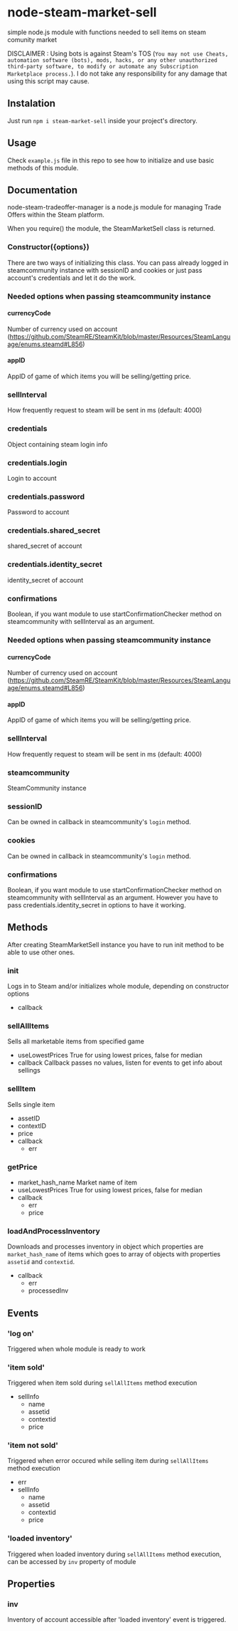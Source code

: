 # node-steam-market-sell
simple node.js module with functions needed to sell items on steam comunity market

DISCLAIMER : Using bots is against Steam's TOS (```You may not use Cheats, automation software (bots), mods, hacks, or any other unauthorized third-party software, to modify or automate any Subscription Marketplace process.```). I do not take any responsibility for any damage that using this script may cause.

## Instalation
Just run ```npm i steam-market-sell``` inside your project's directory.

## Usage
Check ```example.js``` file in this repo to see how to initialize and use basic methods of this module.

## Documentation
node-steam-tradeoffer-manager is a node.js module for managing Trade Offers within the Steam platform.

When you require() the module, the SteamMarketSell class is returned.

### Constructor({options})
There are two ways of initializing this class. You can pass already logged in steamcommunity instance with sessionID and cookies  or just pass account's credentials and let it do the work.


### Needed options when passing steamcommunity instance

#### currencyCode
Number of currency used on account (https://github.com/SteamRE/SteamKit/blob/master/Resources/SteamLanguage/enums.steamd#L856)
#### appID
AppID of game of which items you will be selling/getting price.
### sellInterval
How frequently request to steam will be sent in ms (default: 4000)
### credentials
Object containing steam login info
### credentials.login
Login to account
### credentials.password
Password to account
### credentials.shared_secret
shared_secret of account
### credentials.identity_secret
identity_secret of account
### confirmations
Boolean, if you want module to use startConfirmationChecker method on steamcommunity with sellInterval as an argument.

### Needed options when passing steamcommunity instance

#### currencyCode
Number of currency used on account (https://github.com/SteamRE/SteamKit/blob/master/Resources/SteamLanguage/enums.steamd#L856)
#### appID
AppID of game of which items you will be selling/getting price.
### sellInterval
How frequently request to steam will be sent in ms (default: 4000)
### steamcommunity
SteamCommunity instance
### sessionID
Can be owned in callback in steamcommunity's ```login``` method.
### cookies
Can be owned in callback in steamcommunity's ```login``` method.
### confirmations
Boolean, if you want module to use startConfirmationChecker method on steamcommunity with sellInterval as an argument. However you have to pass credentials.identity_secret in options to have it working.


## Methods
After creating SteamMarketSell instance you have to run init method to be able to use other ones.
### init
Logs in to Steam and/or initializes whole module, depending on constructor options
- callback
### sellAllItems
Sells all marketable items from specified game
- useLowestPrices
True for using lowest prices, false for median
- callback
Callback passes no values, listen for events to get info about sellings
### sellItem
Sells single item
- assetID
- contextID
- price
- callback
    - err
### getPrice
- market_hash_name
Market name of item
- useLowestPrices
True for using lowest prices, false for median
- callback
    - err
    - price
### loadAndProcessInventory
Downloads and processes inventory in object which properties are ```market_hash_name``` of items which goes to array of objects with properties ```assetid``` and ```contextid```.
- callback
    - err
    - processedInv


## Events
### 'log on'
Triggered when whole module is ready to work
### 'item sold'
Triggered when item sold during ```sellAllItems``` method execution
- sellInfo
    - name
    - assetid
    - contextid
    - price
### 'item not sold'
Triggered when error occured while selling item during ```sellAllItems``` method execution
- err
- sellInfo
    - name
    - assetid
    - contextid
    - price
### 'loaded inventory'
Triggered when loaded inventory during ```sellAllItems``` method execution, can be accessed by ```inv``` property of module


## Properties
### inv
Inventory of account accessible after 'loaded inventory' event is triggered.